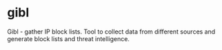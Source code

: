 # gibl

Gibl - gather IP block lists. Tool to collect data from different sources and generate block lists and threat intelligence.

